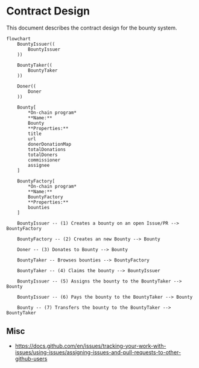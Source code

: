 # Contract Design

This document describes the contract design for the bounty system.

```mermaid
flowchart
    BountyIssuer((
        BountyIssuer
    ))

    BountyTaker((
        BountyTaker
    ))

    Doner((
        Doner
    ))

    Bounty[
        *On-chain program*
        **Name:**
        Bounty
        **Properties:**
        title
        url
        donerDonationMap
        totalDonations
        totalDoners
        commissioner
        assignee
    ]

    BountyFactory[
        *On-chain program*
        **Name:**
        BountyFactory
        **Properties:**
        bounties
    ]

    BountyIssuer -- (1) Creates a bounty on an open Issue/PR --> BountyFactory

    BountyFactory -- (2) Creates an new Bounty --> Bounty

    Doner -- (3) Donates to Bounty --> Bounty

    BountyTaker -- Browses bounties --> BountyFactory

    BountyTaker -- (4) Claims the bounty --> BountyIssuer

    BountyIssuer -- (5) Assigns the bounty to the BountyTaker --> Bounty

    BountyIssuer -- (6) Pays the bounty to the BountyTaker --> Bounty

    Bounty -- (7) Transfers the bounty to the BountyTaker --> BountyTaker
```

## Misc

- https://docs.github.com/en/issues/tracking-your-work-with-issues/using-issues/assigning-issues-and-pull-requests-to-other-github-users
